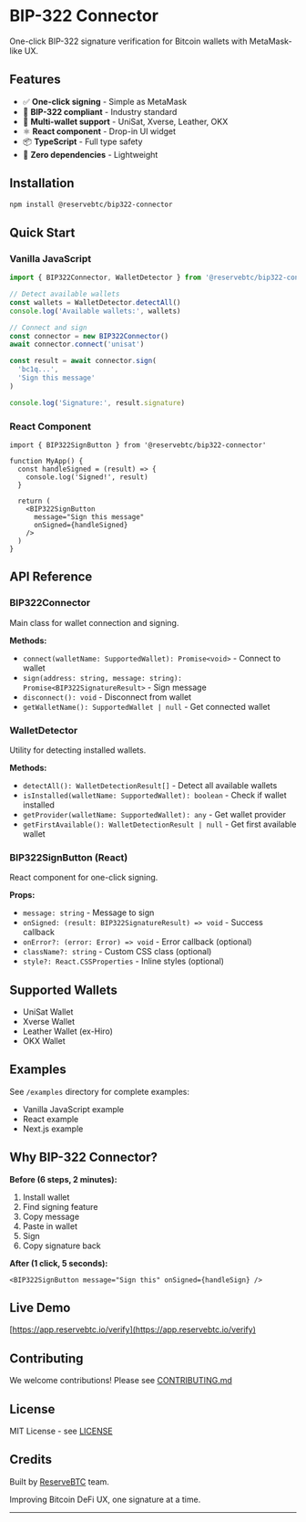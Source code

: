 # BIP-322 Connector

One-click BIP-322 signature verification for Bitcoin wallets with MetaMask-like UX.

## Features

- ✅ **One-click signing** - Simple as MetaMask
- 🔐 **BIP-322 compliant** - Industry standard
- 🎯 **Multi-wallet support** - UniSat, Xverse, Leather, OKX
- ⚛️ **React component** - Drop-in UI widget
- 📦 **TypeScript** - Full type safety
- 🚀 **Zero dependencies** - Lightweight

## Installation

```bash
npm install @reservebtc/bip322-connector
```

## Quick Start

### Vanilla JavaScript

```javascript
import { BIP322Connector, WalletDetector } from '@reservebtc/bip322-connector'

// Detect available wallets
const wallets = WalletDetector.detectAll()
console.log('Available wallets:', wallets)

// Connect and sign
const connector = new BIP322Connector()
await connector.connect('unisat')

const result = await connector.sign(
  'bc1q...',
  'Sign this message'
)

console.log('Signature:', result.signature)
```

### React Component

```tsx
import { BIP322SignButton } from '@reservebtc/bip322-connector'

function MyApp() {
  const handleSigned = (result) => {
    console.log('Signed!', result)
  }

  return (
    <BIP322SignButton
      message="Sign this message"
      onSigned={handleSigned}
    />
  )
}
```

## API Reference

### BIP322Connector

Main class for wallet connection and signing.

**Methods:**

- `connect(walletName: SupportedWallet): Promise<void>` - Connect to wallet
- `sign(address: string, message: string): Promise<BIP322SignatureResult>` - Sign message
- `disconnect(): void` - Disconnect from wallet
- `getWalletName(): SupportedWallet | null` - Get connected wallet

### WalletDetector

Utility for detecting installed wallets.

**Methods:**

- `detectAll(): WalletDetectionResult[]` - Detect all available wallets
- `isInstalled(walletName: SupportedWallet): boolean` - Check if wallet installed
- `getProvider(walletName: SupportedWallet): any` - Get wallet provider
- `getFirstAvailable(): WalletDetectionResult | null` - Get first available wallet

### BIP322SignButton (React)

React component for one-click signing.

**Props:**

- `message: string` - Message to sign
- `onSigned: (result: BIP322SignatureResult) => void` - Success callback
- `onError?: (error: Error) => void` - Error callback (optional)
- `className?: string` - Custom CSS class (optional)
- `style?: React.CSSProperties` - Inline styles (optional)

## Supported Wallets

- UniSat Wallet
- Xverse Wallet
- Leather Wallet (ex-Hiro)
- OKX Wallet

## Examples

See `/examples` directory for complete examples:

- Vanilla JavaScript example
- React example
- Next.js example

## Why BIP-322 Connector?

**Before (6 steps, 2 minutes):**
1. Install wallet
2. Find signing feature
3. Copy message
4. Paste in wallet
5. Sign
6. Copy signature back

**After (1 click, 5 seconds):**
```tsx
<BIP322SignButton message="Sign this" onSigned={handleSign} />
```

## Live Demo

[https://app.reservebtc.io/verify](https://app.reservebtc.io/verify)

## Contributing

We welcome contributions! Please see [CONTRIBUTING.md](CONTRIBUTING.md)

## License

MIT License - see [LICENSE](LICENSE)

## Credits

Built by [ReserveBTC](https://app.reservebtc.io) team.

Improving Bitcoin DeFi UX, one signature at a time.

---
